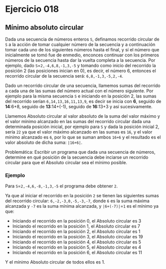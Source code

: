 # Ejercicio **018**

## Mínimo absoluto circular

Dada una secuencia de números enteros `S`, definamos recorrido circular de `S` a la acción de tomar cualquier número de la secuencia y a continuación tomar cada uno de los siguientes números hasta el final, y sí el número que inicialmente se tomó fue de enmedio, enconces continuar con los primeros números de la secuencia hasta dar la vuelta completa a la secuencia. Por ejemplo, dado `S`=`2,-4,6,8,-1,3,-5` y tomando como inicio del recorrido la posición 2 (las posiciones inician en 0), es decir, el número 6, entonces el recorrido circular de la secuencia será: `6,8,-1,3,-5,2,-4`.

Dado un recorrido circular de una secuencia, llamemos sumas del recorrido a cada una de las sumas del número actual con el número siguiente. Por ejemplo para la misma secuencia `S` e iniciando en la posición 2, las sumas del recorrido serían `6,14,13,16,11,13,9`, es decir se inicia con **6**, seguido de **14**:6+8, seguido de **13**:14+(-1), seguido de **16**:13+3 y así sucesivamente.

Llamemos Absoluto circular al valor absoluto de la suma del valor máximo y el valor mínimo alcanzado en las sumas del recorrido circular dada una determinada posición inicial, por ejemplo para `S` y dada la posición inicial 2, sería `22` ya que el valor máximo alcanzado en las sumas es `16`, y el valor mínimo alcanzado es `6`, por lo que se suman ambos `16+6` y el resultado es el valor absoluto de dicha suma: `|16+6|`.

Problemática: Escribir un programa que dada una secuencia de números, determine en qué posición de la secuencia debe inciarse un recorrido circular para que el Absoluto circular sea el mínimo posible.

### Ejemplo

Para `S`=`2,-4,6,-8,-1,3,-5` el programa debe obtener `2`.

Ya que al iniciar el recorrido en la posición `2` se tienen las siguientes sumas del recorrido circular: `6,-2,-3,0,-5,-3,-7`, donde `6` es la suma máxima alcanzada y `-7` es la suma mínima alcanzada, y `|6+(-7)|`=`1` es el mínimo ya que:

* Iniciando el recorrido en la posición 0, el Absoluto circular es 3
* Iniciando el recorrido en la posición 1, el Absoluto circular es 7
* Iniciando el recorrido en la posición 2, el Absoluto circular es 1
* Iniciando el recorrido en la posición 3, el Absoluto circular es 19
* Iniciando el recorrido en la posición 4, el Absoluto circular es 5
* Iniciando el recorrido en la posición 5, el Absoluto circular es 4
* Iniciando el recorrido en la posición 6, el Absoluto circular es 11

Y el mínimo Absoluto circular de todos ellos es 1.